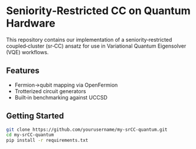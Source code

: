 # Seniority‐Restricted CC on Quantum Hardware

This repository contains our implementation of a seniority‐restricted coupled‑cluster (sr‑CC) ansatz 
for use in Variational Quantum Eigensolver (VQE) workflows.  

## Features
- Fermion→qubit mapping via OpenFermion  
- Trotterized circuit generators  
- Built‑in benchmarking against UCCSD  

## Getting Started
```bash
git clone https://github.com/yourusername/my-srCC-quantum.git
cd my-srCC-quantum
pip install -r requirements.txt